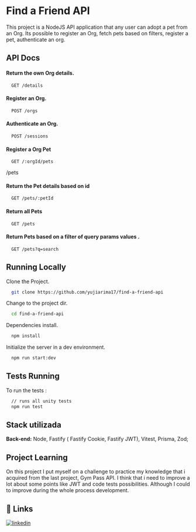 # Find a Friend API

This project is a NodeJS API application that any user can adopt a pet from an Org. Its possible to register an Org, fetch pets based on filters, register a pet, authenticate an org.

## API Docs

#### Return the own Org details.

```http
  GET /details
```

#### Register an Org.

```http
  POST /orgs
```

#### Authenticate an Org.

```http
  POST /sessions
```

#### Register a Org Pet

```http
  GET /:orgId/pets
```

/pets

#### Return the Pet details based on id

```http
  GET /pets/:petId
```

#### Return all Pets

```http
  GET /pets
```

#### Return Pets based on a filter of query params values .

```http
  GET /pets?q=search
```

## Running Locally

Clone the Project.

```bash
  git clone https://github.com/yujiarima17/find-a-friend-api
```

Change to the project dir.

```bash
  cd find-a-friend-api
```

Dependencies install.

```bash
  npm install
```

Initialize the server in a dev environment.

```bash
  npm run start:dev
```

## Tests Running

To run the tests :

```bash
  // runs all unity tests
  npm run test
```

## Stack utilizada

**Back-end:** Node, Fastify ( Fastify Cookie, Fastify JWT), Vitest, Prisma, Zod;

## Project Learning

On this project I put myself on a challenge to practice my knowledge that i acquired from the last project, Gym Pass API. I think that i need to improve a lot about some points like JWT and 
code tests possibilities. Although I could to improve during the whole process development.

## 🔗 Links

[![linkedin](https://img.shields.io/badge/linkedin-0A66C2?style=for-the-badge&logo=linkedin&logoColor=white)](https://www.linkedin.com/in/yuji-arima-7b7059209/)
